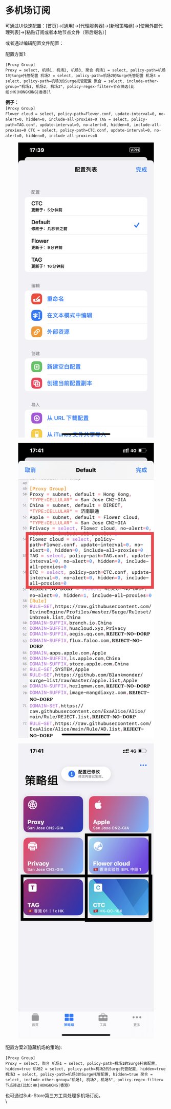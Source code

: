 # 多机场订阅



可通过UI快速配置：\[首页]->\[通用]->\[代理服务器]->\[新增策略组]->\[使用外部代理列表]->\[粘贴订阅或者本地节点文件（带后缀名）]



或者通过编辑配置文件配置：

配置方案1:&#x20;

`[Proxy Group]` \
`Proxy = select, 机场1, 机场2, 机场3, 聚合 机场1 = select, policy-path=机场1的Surge托管配置 机场2 = select, policy-path=机场2的Surge托管配置 机场3 = select, policy-path=机场3的Surge托管配置 聚合 = select, include-other-group="机场1, 机场2, 机场3", policy-regex-filter=节点筛选(比如:HK|HONGKONG|香港)`\


**例子：**\
`[Proxy Group]` \
`Flower cloud = select, policy-path=Flower.conf, update-interval=0, no-alert=0, hidden=0, include-all-proxies=0 TAG = select, policy-path=TAG.conf, update-interval=0, no-alert=0, hidden=0, include-all-proxies=0 CTC = select, policy-path=CTC.conf, update-interval=0, no-alert=0, hidden=0, include-all-proxies=0`



<div>

<figure><img src="../.gitbook/assets/IMG_0473 (1).PNG" alt=""><figcaption></figcaption></figure>

 

<figure><img src="../.gitbook/assets/IMG_0475.PNG" alt=""><figcaption></figcaption></figure>

 

<figure><img src="../.gitbook/assets/photo_2023-07-11_17-42-40 (1).jpg" alt=""><figcaption></figcaption></figure>

</div>

配置方案2(隐藏机场的策略):&#x20;

`[Proxy Group]` \
`Proxy = select, 聚合 机场1 = select, policy-path=机场1的Surge托管配置, hidden=true 机场2 = select, policy-path=机场2的Surge托管配置, hidden=true 机场3 = select, policy-path=机场3的Surge托管配置, hidden=true 聚合 = select, include-other-group="机场1, 机场2, 机场3", policy-regex-filter=节点筛选(比如:HK|HONGKONG|香港)`



也可通过Sub-Store第三方工具处理多机场订阅。\
\
